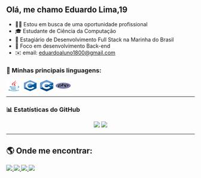 ## Olá, me chamo Eduardo Lima,19
- 👨‍💻 Estou em busca de uma oportunidade profissional
- 🎓 Estudante de Ciência da Computação
- 💼 Estagiário de Desenvolvimento Full Stack na Marinha do Brasil
- 🚀 Foco em desenvolvimento Back-end
- ✉️ email: eduardoaluno1800@gmail.com

### 🚀 Minhas principais linguagens:
<p>
  <img align="center" alt="Edu-Java" height="30" width="40" src="https://raw.githubusercontent.com/devicons/devicon/master/icons/java/java-original.svg">
  <img align="center" alt="Edu-C" height="30" width="40" src="https://raw.githubusercontent.com/devicons/devicon/master/icons/c/c-original.svg">
  <img align="center" alt="Edu-Cpp" height="30" width="40" src="https://raw.githubusercontent.com/devicons/devicon/master/icons/cplusplus/cplusplus-original.svg">
  <img align="center" alt="Edu-PHP" height="30" width="40" src="https://raw.githubusercontent.com/devicons/devicon/master/icons/php/php-original.svg">
</p>

---

### 📊 Estatísticas do GitHub
<p align="center">
  <img height="180em" src="https://github-readme-stats.vercel.app/api?username=Eduardolimzz&show_icons=true&theme=dark&cache_seconds=1800"/>
  <img height="180em" src="https://github-readme-stats.vercel.app/api/top-langs/?username=Eduardolimzz&layout=compact&theme=dark&cache_seconds=1800"/>
</p>

---

## 🌎 Onde me encontrar:
<p>
  <a href="https://www.instagram.com/eduardo_lima311/" target="_blank">
    <img src="https://img.shields.io/badge/-Instagram-%23E4405F?style=for-the-badge&logo=instagram&logoColor=white">
  </a>
  <a href="https://github.com/Eduardolimzz" target="_blank">
    <img src="https://img.shields.io/badge/GitHub-100000?style=for-the-badge&logo=github&logoColor=white">
  </a>
  <a href="mailto:eduardoaluno1800@gmail.com" target="_blank">
    <img src="https://img.shields.io/badge/-Gmail-%23333?style=for-the-badge&logo=gmail&logoColor=white">
  </a>
  <a href="https://www.linkedin.com/in/eduardo-lima-3b1092316/" target="_blank">
    <img src="https://img.shields.io/badge/-LinkedIn-%230077B5?style=for-the-badge&logo=linkedin&logoColor=white">
  </a>
</p>

